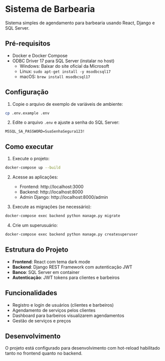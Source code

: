 # Sistema de Barbearia

Sistema simples de agendamento para barbearia usando React, Django e SQL Server.

## Pré-requisitos

- Docker e Docker Compose
- ODBC Driver 17 para SQL Server (instalar no host)
  - Windows: Baixar do site oficial da Microsoft
  - Linux: `sudo apt-get install -y msodbcsql17`
  - macOS: `brew install msodbcsql17`

## Configuração

1. Copie o arquivo de exemplo de variáveis de ambiente:
```bash
cp .env.example .env
```

2. Edite o arquivo `.env` e ajuste a senha do SQL Server:
```
MSSQL_SA_PASSWORD=SuaSenhaSegura123!
```

## Como executar

1. Execute o projeto:
```bash
docker-compose up --build
```

2. Acesse as aplicações:
   - Frontend: http://localhost:3000
   - Backend: http://localhost:8000
   - Admin Django: http://localhost:8000/admin

3. Execute as migrações (se necessário):
```bash
docker-compose exec backend python manage.py migrate
```

4. Crie um superusuário:
```bash
docker-compose exec backend python manage.py createsuperuser
```

## Estrutura do Projeto

- **Frontend**: React com tema dark mode
- **Backend**: Django REST Framework com autenticação JWT
- **Banco**: SQL Server em container
- **Autenticação**: JWT tokens para clientes e barbeiros

## Funcionalidades

- Registro e login de usuários (clientes e barbeiros)
- Agendamento de serviços pelos clientes
- Dashboard para barbeiros visualizarem agendamentos
- Gestão de serviços e preços

## Desenvolvimento

O projeto está configurado para desenvolvimento com hot-reload habilitado tanto no frontend quanto no backend.